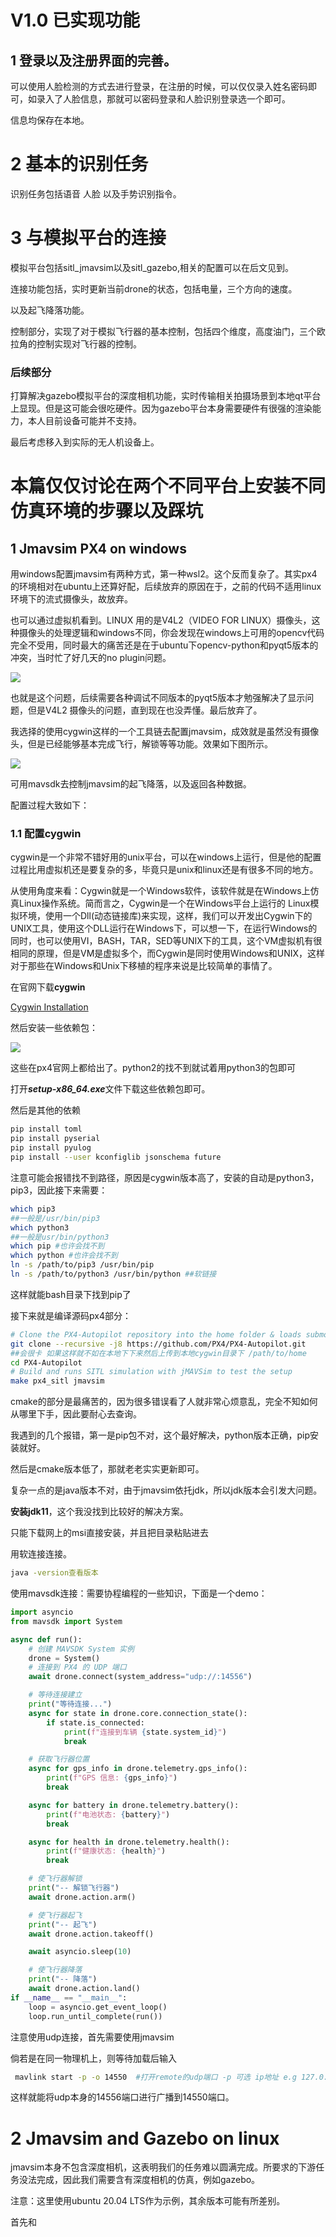 # V1.0 已实现功能

## 1 登录以及注册界面的完善。

可以使用人脸检测的方式去进行登录，在注册的时候，可以仅仅录入姓名密码即可，如录入了人脸信息，那就可以密码登录和人脸识别登录选一个即可。

信息均保存在本地。

# 2 基本的识别任务

识别任务包括语音 人脸 以及手势识别指令。

# 3 与模拟平台的连接

模拟平台包括sitl_jmavsim以及sitl_gazebo,相关的配置可以在后文见到。

连接功能包括，实时更新当前drone的状态，包括电量，三个方向的速度。

以及起飞降落功能。

控制部分，实现了对于模拟飞行器的基本控制，包括四个维度，高度油门，三个欧拉角的控制实现对飞行器的控制。

### 后续部分

打算解决gazebo模拟平台的深度相机功能，实时传输相关拍摄场景到本地qt平台上显现。但是这可能会很吃硬件。因为gazebo平台本身需要硬件有很强的渲染能力，本人目前设备可能并不支持。

最后考虑移入到实际的无人机设备上。

# 本篇仅仅讨论在两个不同平台上安装不同仿真环境的步骤以及踩坑

## 1 Jmavsim PX4 on windows

用windows配置jmavsim有两种方式，第一种wsl2。这个反而复杂了。其实px4的环境相对在ubuntu上还算好配，后续放弃的原因在于，之前的代码不适用linux环境下的流式摄像头，故放弃。

也可以通过虚拟机看到。LINUX 用的是V4L2（VIDEO FOR LINUX）摄像头，这种摄像头的处理逻辑和windows不同，你会发现在windows上可用的opencv代码完全不受用，同时最大的痛苦还是在于ubuntu下opencv-python和pyqt5版本的冲突，当时忙了好几天的no plugin问题。

![](1717342283711.png)


也就是这个问题，后续需要各种调试不同版本的pyqt5版本才勉强解决了显示问题，但是V4L2 摄像头的问题，直到现在也没弄懂。最后放弃了。

我选择的使用cygwin这样的一个工具链去配置jmavsim，成效就是虽然没有摄像头，但是已经能够基本完成飞行，解锁等等功能。效果如下图所示。

![](1717342689396.png)

可用mavsdk去控制jmavsim的起飞降落，以及返回各种数据。

配置过程大致如下：

### 1.1 配置cygwin

cygwin是一个非常不错好用的unix平台，可以在windows上运行，但是他的配置过程比用虚拟机还是要复杂的多，毕竟只是unix和linux还是有很多不同的地方。

从使用角度来看：Cygwin就是一个Windows软件，该软件就是在Windows上仿真Linux操作系统。简而言之，Cygwin是一个在Windows平台上运行的 Linux模拟环境，使用一个Dll(动态链接库)来实现，这样，我们可以开发出Cygwin下的UNIX工具，使用这个DLL运行在Windows下，可以想一下，在运行Windows的同时，也可以使用VI，BASH，TAR，SED等UNIX下的工具，这个VM虚拟机有很相同的原理，但是VM是虚拟多个，而Cygwin是同时使用Windows和UNIX，这样对于那些在Windows和Unix下移植的程序来说是比较简单的事情了。

在官网下载**cygwin**

[Cygwin Installation](https://cygwin.com/install.html)

然后安装一些依赖包：

![](1717396984776.png)

这些在px4官网上都给出了。python2的找不到就试着用python3的包即可

打开***setup-x86_64.exe***文件下载这些依赖包即可。

然后是其他的依赖

~~~bash
pip install toml
pip install pyserial
pip install pyulog
pip install --user kconfiglib jsonschema future
~~~

注意可能会报错找不到路径，原因是cygwin版本高了，安装的自动是python3，pip3，因此接下来需要：

~~~bash
which pip3
##一般是/usr/bin/pip3
which python3
##一般是usr/bin/python3
which pip #也许会找不到
which python #也许会找不到
ln -s /path/to/pip3 /usr/bin/pip
ln -s /path/to/python3 /usr/bin/python ##软链接
~~~

这样就能bash目录下找到pip了

接下来就是编译源码px4部分：

~~~bash
# Clone the PX4-Autopilot repository into the home folder & loads submodules in parallel
git clone --recursive -j8 https://github.com/PX4/PX4-Autopilot.git
##会很卡 如果这样就不如在本地下下来然后上传到本地cygwin目录下 /path/to/home
cd PX4-Autopilot
# Build and runs SITL simulation with jMAVSim to test the setup
make px4_sitl jmavsim
~~~

cmake的部分是最痛苦的，因为很多错误看了人就非常心烦意乱，完全不知如何从哪里下手，因此要耐心去查询。

我遇到的几个报错，第一是pip包不对，这个最好解决，python版本正确，pip安装就好。

然后是cmake版本低了，那就老老实实更新即可。

复杂一点的是java版本不对，由于jmavsim依托jdk，所以jdk版本会引发大问题。

**安装jdk11**，这个我没找到比较好的解决方案。

只能下载网上的msi直接安装，并且把目录粘贴进去

用软连接连接。

~~~bash
java -version查看版本
~~~



使用mavsdk连接：需要协程编程的一些知识，下面是一个demo：

~~~python
import asyncio
from mavsdk import System

async def run():
    # 创建 MAVSDK System 实例
    drone = System()
    # 连接到 PX4 的 UDP 端口
    await drone.connect(system_address="udp://:14556")

    # 等待连接建立
    print("等待连接...")
    async for state in drone.core.connection_state():
        if state.is_connected:
            print(f"连接到车辆 {state.system_id}")
            break

    # 获取飞行器位置
    async for gps_info in drone.telemetry.gps_info():
        print(f"GPS 信息: {gps_info}")
        break

    async for battery in drone.telemetry.battery():
        print(f"电池状态: {battery}")
        break

    async for health in drone.telemetry.health():
        print(f"健康状态: {health}")
        break

    # 使飞行器解锁
    print("-- 解锁飞行器")
    await drone.action.arm()

    # 使飞行器起飞
    print("-- 起飞")
    await drone.action.takeoff()

    await asyncio.sleep(10)

    # 使飞行器降落
    print("-- 降落")
    await drone.action.land()
if __name__ == "__main__":
    loop = asyncio.get_event_loop()
    loop.run_until_complete(run())

~~~

注意使用udp连接，首先需要使用jmavsim

倘若是在同一物理机上，则等待加载后输入

~~~bash
 mavlink start -p -o 14550	#打开remote的udp端口 -p 可选 ip地址 e.g 127.0.0.1
~~~

这样就能将udp本身的14556端口进行广播到14550端口。

# 2 Jmavsim and Gazebo on linux

jmavsim本身不包含深度相机，这表明我们的任务难以圆满完成。所要求的下游任务没法完成，因此我们需要含有深度相机的仿真，例如gazebo。

注意：这里使用ubuntu 20.04 LTS作为示例，其余版本可能有所差别。

首先和



